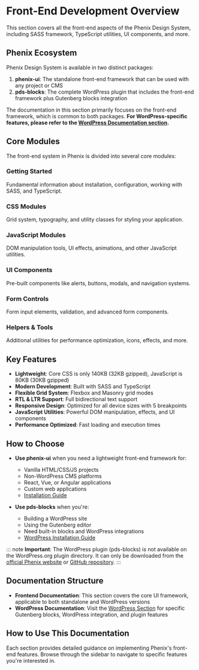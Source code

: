 # Front-End Development Overview

This section covers all the front-end aspects of the Phenix Design System, including SASS framework, TypeScript utilities, UI components, and more.

## Phenix Ecosystem

Phenix Design System is available in two distinct packages:

1. **phenix-ui**: The standalone front-end framework that can be used with any project or CMS
2. **pds-blocks**: The complete WordPress plugin that includes the front-end framework plus Gutenberg blocks integration

The documentation in this section primarily focuses on the front-end framework, which is common to both packages. **For WordPress-specific features, please refer to the [WordPress Documentation section](/wordpress/).**

## Core Modules

The front-end system in Phenix is divided into several core modules:

### Getting Started
Fundamental information about installation, configuration, working with SASS, and TypeScript.

### CSS Modules
Grid system, typography, and utility classes for styling your application.

### JavaScript Modules 
DOM manipulation tools, UI effects, animations, and other JavaScript utilities.

### UI Components
Pre-built components like alerts, buttons, modals, and navigation systems.

### Form Controls
Form input elements, validation, and advanced form components.

### Helpers & Tools
Additional utilities for performance optimization, icons, effects, and more.

## Key Features

- **Lightweight**: Core CSS is only 140KB (32KB gzipped), JavaScript is 80KB (30KB gzipped)
- **Modern Development**: Built with SASS and TypeScript
- **Flexible Grid System**: Flexbox and Masonry grid modes
- **RTL & LTR Support**: Full bidirectional text support
- **Responsive Design**: Optimized for all device sizes with 5 breakpoints
- **JavaScript Utilities**: Powerful DOM manipulation, effects, and UI components
- **Performance Optimized**: Fast loading and execution times

## How to Choose

- **Use phenix-ui** when you need a lightweight front-end framework for:
  - Vanilla HTML/CSS/JS projects
  - Non-WordPress CMS platforms
  - React, Vue, or Angular applications
  - Custom web applications
  - [Installation Guide](/frontend/getting-started/quick-start/installation#standalone-framework-installation-phenix-ui)

- **Use pds-blocks** when you're:
  - Building a WordPress site
  - Using the Gutenberg editor
  - Need built-in blocks and WordPress integrations
  - [WordPress Installation Guide](/wordpress/getting-started/installation)

::: note
**Important**: The WordPress plugin (pds-blocks) is not available on the WordPress.org plugin directory. It can only be downloaded from the [official Phenix website](https://phenixthemes.com) or [GitHub repository](https://github.com/EngCode/pds-blocks).
:::

## Documentation Structure

- **Frontend Documentation**: This section covers the core UI framework, applicable to both standalone and WordPress versions
- **WordPress Documentation**: Visit the [WordPress Section](/wordpress/) for specific Gutenberg blocks, WordPress integration, and plugin features

## How to Use This Documentation

Each section provides detailed guidance on implementing Phenix's front-end features. Browse through the sidebar to navigate to specific features you're interested in. 